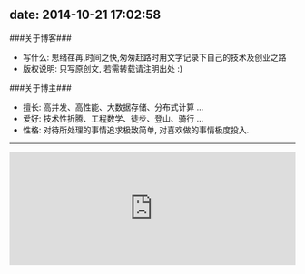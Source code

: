 date: 2014-10-21 17:02:58
---
###关于博客###

- 写什么: 思绪荏苒,时间之快,匆匆赶路时用文字记录下自己的技术及创业之路
- 版权说明: 只写原创文, 若需转载请注明出处 :)

###关于博主###

- 擅长: 高并发、高性能、大数据存储、分布式计算 ...
- 爱好: 技术性折腾、工程数学、徒步、登山、骑行 ...
- 性格: 对待所处理的事情追求极致简单, 对喜欢做的事情极度投入.

---
<iframe width="100%" height="200" class="share_self"  frameborder="0" scrolling="no" src="http://widget.weibo.com/weiboshow/index.php?language=&width=0&height=550&fansRow=1&ptype=0&speed=0&skin=1&isTitle=0&noborder=0&isWeibo=0&isFans=1&uid=1951291707&verifier=bbf78df1&dpc=1"></iframe>
<div>
